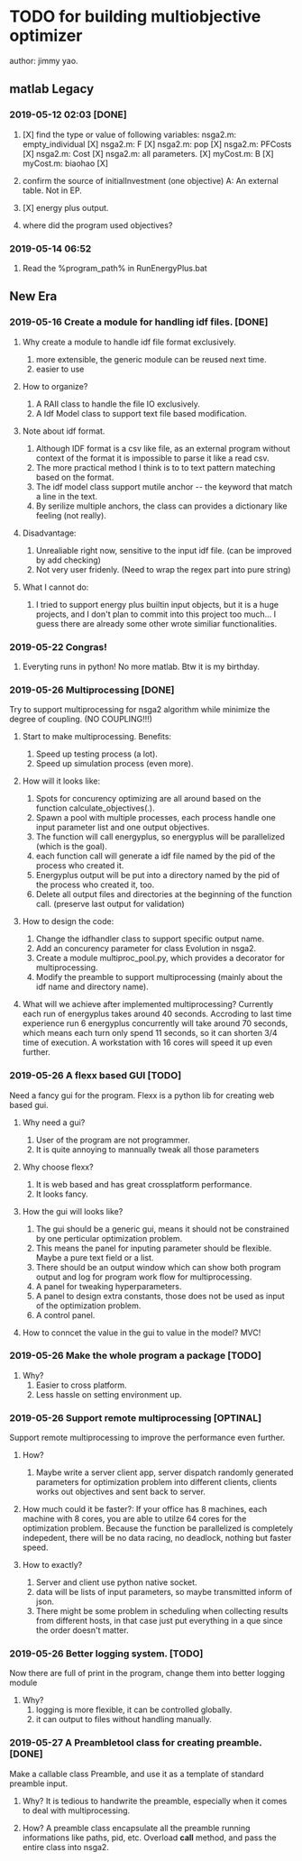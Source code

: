 # TODO for building multiobjective optimizer
author: jimmy yao.

## matlab Legacy 
### 2019-05-12 02:03 [DONE]
1. [X] find the type or value of following variables:
    nsga2.m: empty_individual [X]
    nsga2.m: F                [X] 
    nsga2.m: pop              [X]
    nsga2.m: PFCosts          [X]
    nsga2.m: Cost             [X]
    nsga2.m: all parameters.  [X]
    myCost.m: B               [X]
    myCost.m: biaohao         [X]
    
2. confirm the source of initialInvestment (one objective)
    A:  An external table. Not in EP.

3. [X] energy plus output.

4. where did the program used objectives?


### 2019-05-14 06:52 
1. Read the %program\_path% in RunEnergyPlus.bat

## New Era
### 2019-05-16 Create a module for handling idf files. [DONE] 
1. Why create a module to handle idf file format exclusively.
    1. more extensible, the generic module can be reused next time.
    2. easier to use
    
2. How to organize?
    1. A RAII class to handle the file IO exclusively.
    2. A Idf Model class to support text file based modification.

3. Note about idf format.
    1. Although IDF format is a csv like file, as an external program without context of the format it is impossible to parse it like a read csv.
    2. The more practical method I think is to to text pattern mateching based on the format.
    3. The idf model class support mutile anchor -- the keyword that match a line in the text.
    4. By serilize multiple anchors, the class can provides a dictionary like feeling (not really).

4. Disadvantage:   
    1. Unrealiable right now, sensitive to the input idf file. (can be improved by add checking)
    2. Not very user fridenly. (Need to wrap the regex part into pure string)

5. What I cannot do:
    1. I tried to support energy plus builtin input objects, but it is a huge projects, and I don't plan to commit into this project too much... I guess there are already some other wrote similiar functionalities.

### 2019-05-22 Congras! 
1. Everyting runs in python! No more matlab. Btw it is my birthday.

### 2019-05-26 Multiprocessing [DONE]
Try to support multiprocessing for nsga2 algorithm while minimize the degree of coupling. (NO COUPLING!!!)

1. Start to make multiprocessing. Benefits:
    1. Speed up testing process (a lot).
    2. Speed up simulation process (even more).

2. How will it looks like:
    1. Spots for concurency optimizing are all around based on the function calculate\_objectives(.). 
    2. Spawn a pool with multiple processes, each process handle one input parameter list and one output objectives.
    3. The function will call energyplus, so energyplus will be parallelized (which is the goal).
    4. each function call will generate a idf file named by the pid of the process who created it.
    5. Energyplus output will be put into a directory named by the pid of the process who created it, too.
    6. Delete all output files and directories at the beginning of the function call. (preserve last output for validation)

3. How to design the code:
    1. Change the idfhandler class to support specific output name.
    2. Add an concurency parameter for class Evolution in nsga2.
    3. Create a module multiproc\_pool.py, which provides a decorator for multiprocessing.
    4. Modify the preamble to support multiprocessing (mainly about the idf name and directory name).

4. What will we achieve after implemented multiprocessing?
    Currently each run of energyplus takes around 40 seconds. Accroding to last time experience run 6 energyplus concurrently will take around 70 seconds, which means each turn only spend 11 seconds, so it can shorten 3/4 time of execution. A workstation with 16 cores will speed it up even further.


### 2019-05-26 A flexx based GUI [TODO]
Need a fancy gui for the program. Flexx is a python lib for creating web based gui.
1. Why need a gui?
    1. User of the program are not programmer.
    2. It is quite annoying to mannually tweak all those parameters

2. Why choose flexx?
    1. It is web based and has great crossplatform performance.
    2. It looks fancy.

3. How the gui will looks like?
    1. The gui should be a generic gui, means it should not be constrained by one perticular optimization problem.
    2. This means the panel for inputing parameter should be flexible. Maybe a pure text field or a list.
    3. There should be an output window which can show both program output and log for program work flow for multiprocessing.
    4. A panel for tweaking hyperparameters.
    5. A panel to design extra constants, those does not be used as input of the optimization problem.
    6. A control panel.

4. How to conncet the value in the gui to value in the model?
    MVC!

### 2019-05-26 Make the whole program a package [TODO]
1. Why?
    1. Easier to cross platform.
    2. Less hassle on setting environment up.

### 2019-05-26 Support remote multiprocessing [OPTINAL]
Support remote multiprocessing to improve the performance even further.
1. How?
    1. Maybe write a server client app, server dispatch randomly generated parameters for optimization problem into different clients, clients works out objectives and sent back to server.

2. How much could it be faster?:
    If your office has 8 machines, each machine with 8 cores, you are able to utilze 64 cores for the optimization problem. Because the function be parallelized is completely indepedent, there will be no data racing, no deadlock, nothing but faster speed. 

3. How to exactly?
    1. Server and client use python native socket.
    2. data will be lists of input parameters, so maybe transmitted inform of json.
    3. There might be some problem in scheduling when collecting results from different hosts, in that case just put everything in a que since the order doesn't matter.

### 2019-05-26 Better logging system. [TODO]
Now there are full of print in the program, change them into better logging module

1. Why?
    1. logging is more flexible, it can be controlled globally.
    2. it can output to files without handling manually.


### 2019-05-27 A Preambletool class for creating preamble. [DONE]
Make a callable class Preamble, and use it as a template of standard preamble input.
1. Why?
    It is tedious to handwrite the preamble, especially when it comes to deal with multiprocessing.

2. How?
    A preamble class encapsulate all the preamble running informations like paths, pid, etc. Overload __call__ method, and pass the entire class into nsga2.

